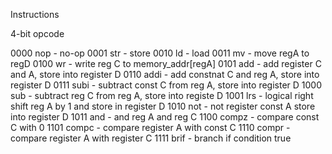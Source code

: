 Instructions

4-bit opcode

  0000  nop - no-op
  0001  str - store
  0010  ld - load 
  0011  mv - move regA to regD
  0100  wr - write reg C to memory_addr[regA]
  0101  add - add register C and A, store into register D
  0110  addi - add constnat C and reg A, store into register D
  0111  subi - subtract const C from reg A, store into register D
  1000  sub - subtract reg C from reg A, store into registe D
  1001  lrs - logical right shift reg A by 1 and store in register D
  1010  not - not register const A store into register D
  1011  and - and reg A and reg C
  1100  compz - compare const C with 0
  1101  compc - compare register A with const C
  1110  compr - compare register A with register C
  1111  brif - branch if condition true
  
